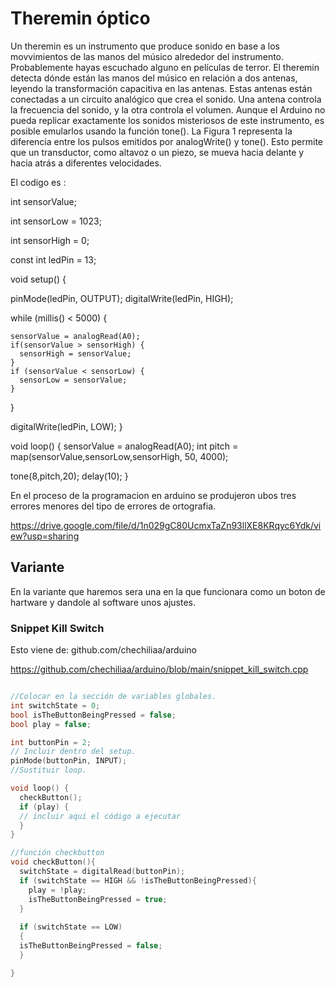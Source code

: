# Theremin óptico

Un theremin es un instrumento que produce sonido en base a los movvimientos de las manos del músico alrededor del instrumento.
Probablemente hayas escuchado alguno en películas de terror. El theremin detecta dónde están las manos del músico en relación a dos antenas,
leyendo la transformación capacitiva en las antenas.
Estas antenas están conectadas a un circuito analógico que crea el sonido. Una antena controla la frecuencia del sonido, y la otra controla el volumen.
Aunque el Arduino no pueda replicar exactamente los sonidos misteriosos de este instrumento, es posible emularlos usando la función tone(). 
La Figura 1 representa la diferencia entre los pulsos emitidos por analogWrite() y tone(). Esto permite que un transductor, como altavoz o un piezo, 
se mueva hacia delante y hacia atrás a diferentes velocidades.


El codigo es :

int sensorValue;

int sensorLow = 1023;

int sensorHigh = 0;

const int ledPin = 13;

void setup() {

  pinMode(ledPin, OUTPUT);
  digitalWrite(ledPin, HIGH);
  
  while (millis() < 5000) {

    sensorValue = analogRead(A0);
    if(sensorValue > sensorHigh) {
      sensorHigh = sensorValue;
    }
    if (sensorValue < sensorLow) {
      sensorLow = sensorValue;
    }
  }

  digitalWrite(ledPin, LOW);
  }

void loop() {
  sensorValue = analogRead(A0);
  int pitch =
  map(sensorValue,sensorLow,sensorHigh, 50, 4000);

  tone(8,pitch,20);
  delay(10);
}

En el proceso de la programacion en arduino se produjeron ubos tres errores menores del tipo de errores de ortografia.

 https://drive.google.com/file/d/1n029gC80UcmxTaZn93llXE8KRqyc6Ydk/view?usp=sharing









## Variante

En la variante que haremos sera una en la que funcionara como un boton de hartware y dandole al software unos ajustes.








### Snippet Kill Switch 

Esto viene de: github.com/chechiliaa/arduino

https://github.com/chechiliaa/arduino/blob/main/snippet_kill_switch.cpp

``` C++

//Colocar en la sección de variables globales.
int switchState = 0;
bool isTheButtonBeingPressed = false;
bool play = false;

int buttonPin = 2;
// Incluir dentro del setup.
pinMode(buttonPin, INPUT);
//Sustituir loop.

void loop() {
  checkButton();
  if (play) {
  // incluir aquí el código a ejecutar   
  }
}

//función checkbutton 
void checkButton(){
  switchState = digitalRead(buttonPin);
  if (switchState == HIGH && !isTheButtonBeingPressed){
    play = !play;
    isTheButtonBeingPressed = true;
  }
  
  if (switchState == LOW)
  {
  isTheButtonBeingPressed = false;
  }

}
``` 

